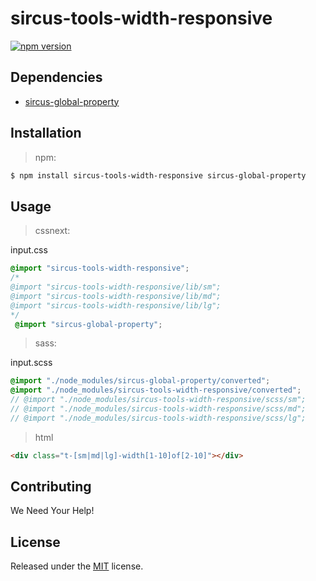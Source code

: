# sircus-tools-width-responsive

[![npm version](https://img.shields.io/npm/v/sircus-tools-width-responsive.svg?style=flat)](https://www.npmjs.com/package/sircus-tools-width-responsive)

## Dependencies
- [sircus-global-property](https://github.com/sircus/global-property)


## Installation

> npm:

```bash
$ npm install sircus-tools-width-responsive sircus-global-property
```

## Usage

> cssnext:

input.css
```css
@import "sircus-tools-width-responsive";
/*
@import "sircus-tools-width-responsive/lib/sm";
@import "sircus-tools-width-responsive/lib/md";
@import "sircus-tools-width-responsive/lib/lg";
*/
 @import "sircus-global-property";
```

> sass:

input.scss
```scss
@import "./node_modules/sircus-global-property/converted";
@import "./node_modules/sircus-tools-width-responsive/converted";
// @import "./node_modules/sircus-tools-width-responsive/scss/sm";
// @import "./node_modules/sircus-tools-width-responsive/scss/md";
// @import "./node_modules/sircus-tools-width-responsive/scss/lg";
```


> html

```html
<div class="t-[sm|md|lg]-width[1-10]of[2-10]"></div>
```


## Contributing

We Need Your Help!


## License
Released under the [MIT](https://github.com/sircus/license/blob/master/LICENSE) license.
